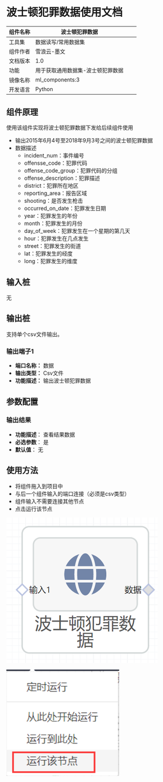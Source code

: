 # 波士顿犯罪数据使用文档
| 组件名称 | 波士顿犯罪数据 |  |  |
| --- | --- | --- | --- |
| 工具集 | 数据读写/常用数据集 |  |  |
| 组件作者 | 雪浪云-墨文 |  |  |
| 文档版本 | 1.0 |  |  |
| 功能 | 用于获取通用数据集-波士顿犯罪数据 |  |  |
| 镜像名称 | ml_components:3 |  |  |
| 开发语言 | Python |  |  |

## 组件原理
使用该组件实现将波士顿犯罪数据下发给后续组件使用


- 输出2015年6月4号至2018年9月3号之间的波士顿犯罪数据
- 数据描述
    - incident_num：事件编号
    - offensse_code：犯罪代码
    - offense_code_group：犯罪代码的分组
    - offense_description：犯罪描述
    - district：犯罪所在地区
    - reporting_area：报告区域
    - shooting：是否发生枪击
    - occurred_on_date：犯罪发生日期
    - year：犯罪发生的年份
    - month：犯罪发生的月份
    - day_of_week：犯罪发生在一个星期的第几天
    - hour：犯罪发生在几点发生
    - street：犯罪发生的街道
    - lat：犯罪发生的经度
    - long：犯罪发生的维度
   
## 输入桩
无

## 输出桩
支持单个csv文件输出。
### 输出端子1

- **端口名称：** 数据
- **输出类型：** Csv文件
- **功能描述：** 输出波士顿犯罪数据

## 参数配置
### 输出结果

- **功能描述**： 查看结果数据
- **必选参数**： 是
- **默认值**： 无

## 使用方法
- 将组件拖入到项目中
- 与后一个组件输入的端口连接（必须是csv类型）
- 组件输入不需要连接其他节点
- 点击运行该节点

![](./img/波士顿犯罪数据.png)

![](./img/1568086602280-f3f7a128-867e-458b-b13a-917dc628f8ac.png)
